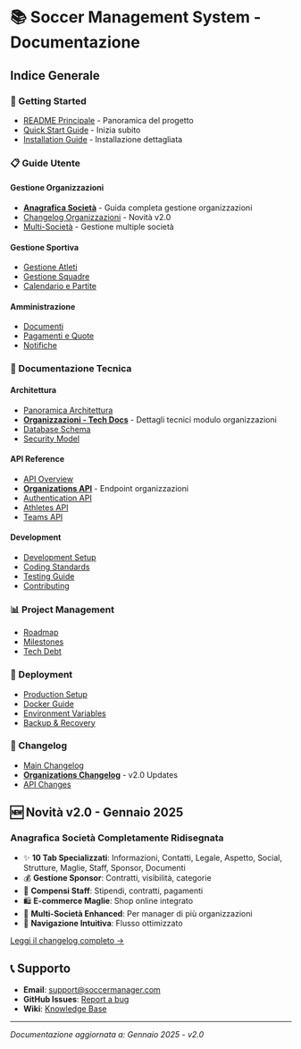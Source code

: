 # 📚 Soccer Management System - Documentazione

## Indice Generale

### 🚀 Getting Started
- [README Principale](../README.md) - Panoramica del progetto
- [Quick Start Guide](./guides/quick-start.md) - Inizia subito
- [Installation Guide](./deployment/installation.md) - Installazione dettagliata

### 📋 Guide Utente

#### Gestione Organizzazioni
- [**Anagrafica Società**](./guides/organization-management.md) - Guida completa gestione organizzazioni
- [Changelog Organizzazioni](./CHANGELOG_ORGANIZATIONS.md) - Novità v2.0
- [Multi-Società](./guides/multi-organization.md) - Gestione multiple società

#### Gestione Sportiva
- [Gestione Atleti](./guides/athletes-management.md)
- [Gestione Squadre](./guides/teams-management.md)
- [Calendario e Partite](./guides/matches-calendar.md)

#### Amministrazione
- [Documenti](./guides/documents.md)
- [Pagamenti e Quote](./guides/payments.md)
- [Notifiche](./guides/notifications.md)

### 🔧 Documentazione Tecnica

#### Architettura
- [Panoramica Architettura](./development/architecture.md)
- [**Organizzazioni - Tech Docs**](./development/organization-technical.md) - Dettagli tecnici modulo organizzazioni
- [Database Schema](./development/database-schema.md)
- [Security Model](./development/security.md)

#### API Reference
- [API Overview](./api/README.md)
- [**Organizations API**](./api/organizations-api.md) - Endpoint organizzazioni
- [Authentication API](./api/auth-api.md)
- [Athletes API](./api/athletes-api.md)
- [Teams API](./api/teams-api.md)

#### Development
- [Development Setup](./development/setup.md)
- [Coding Standards](./development/coding-standards.md)
- [Testing Guide](./development/testing.md)
- [Contributing](./development/contributing.md)

### 📊 Project Management
- [Roadmap](./project/roadmap.md)
- [Milestones](./project/milestones.md)
- [Tech Debt](./project/tech-debt.md)

### 🚀 Deployment
- [Production Setup](./deployment/production.md)
- [Docker Guide](./deployment/docker.md)
- [Environment Variables](./deployment/environment.md)
- [Backup & Recovery](./deployment/backup.md)

### 📝 Changelog
- [Main Changelog](./CHANGELOG.md)
- [**Organizations Changelog**](./CHANGELOG_ORGANIZATIONS.md) - v2.0 Updates
- [API Changes](./api/CHANGELOG.md)

## 🆕 Novità v2.0 - Gennaio 2025

### Anagrafica Società Completamente Ridisegnata
- ✨ **10 Tab Specializzati**: Informazioni, Contatti, Legale, Aspetto, Social, Strutture, Maglie, Staff, Sponsor, Documenti
- 💰 **Gestione Sponsor**: Contratti, visibilità, categorie
- 💸 **Compensi Staff**: Stipendi, contratti, pagamenti
- 🛍️ **E-commerce Maglie**: Shop online integrato
- 🏢 **Multi-Società Enhanced**: Per manager di più organizzazioni
- 🔄 **Navigazione Intuitiva**: Flusso ottimizzato

[Leggi il changelog completo →](./CHANGELOG_ORGANIZATIONS.md)

## 📞 Supporto

- **Email**: support@soccermanager.com
- **GitHub Issues**: [Report a bug](https://github.com/241luca/soccer-management-system/issues)
- **Wiki**: [Knowledge Base](https://github.com/241luca/soccer-management-system/wiki)

---

*Documentazione aggiornata a: Gennaio 2025 - v2.0*
